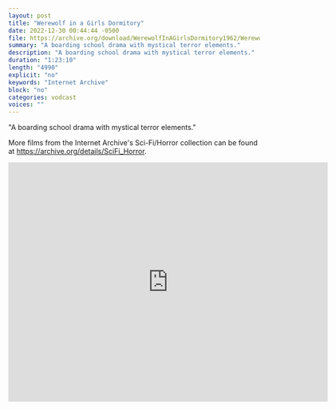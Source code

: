 ```yaml
---
layout: post
title: "Werewolf in a Girls Dormitory"
date: 2022-12-30 00:44:44 -0500
file: https://archive.org/download/WerewolfInAGirlsDormitory1962/WerewolfInAGirlsDormitory1962.mp4
summary: "A boarding school drama with mystical terror elements."
description: "A boarding school drama with mystical terror elements."
duration: "1:23:10"
length: "4990"
explicit: "no" 
keywords: "Internet Archive"
block: "no" 
categories: vodcast
voices: ""
---
```


"A boarding school drama with mystical terror elements."

More films from the Internet Archive's Sci-Fi/Horror collection can be found at <https://archive.org/details/SciFi_Horror>.

<iframe src="https://archive.org/embed/WerewolfInAGirlsDormitory1962" width="640" height="480" frameborder="0" webkitallowfullscreen="true" mozallowfullscreen="true" allowfullscreen></iframe>
